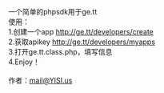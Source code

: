 一个简单的phpsdk用于ge.tt
<br />
使用：<br />
1.创建一个app http://ge.tt/developers/create<br />
2.获取apikey  http://ge.tt/developers/myapps<br />
3.打开ge.tt.class.php，填写信息<br />
4.Enjoy！<br />
<br />
作者：mail@YISI.us
